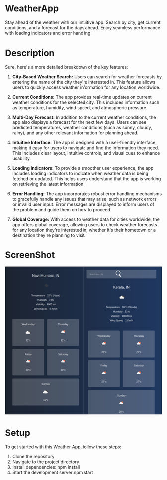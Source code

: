 # WeatherApp
Stay ahead of the weather with our intuitive app. Search by city, get current conditions, and a forecast for the days ahead. Enjoy seamless performance with loading indicators and error handling.

# Description
Sure, here's a more detailed breakdown of the key features:

1. **City-Based Weather Search:** Users can search for weather forecasts by entering the name of the city they're interested in. This feature allows users to quickly access weather information for any location worldwide.

2. **Current Conditions:** The app provides real-time updates on current weather conditions for the selected city. This includes information such as temperature, humidity, wind speed, and atmospheric pressure.

3. **Multi-Day Forecast:** In addition to the current weather conditions, the app also displays a forecast for the next few days. Users can see predicted temperatures, weather conditions (such as sunny, cloudy, rainy), and any other relevant information for planning ahead.

4. **Intuitive Interface:** The app is designed with a user-friendly interface, making it easy for users to navigate and find the information they need. This includes clear layout, intuitive controls, and visual cues to enhance usability.

5. **Loading Indicators:** To provide a smoother user experience, the app includes loading indicators to indicate when weather data is being fetched or updated. This helps users understand that the app is working on retrieving the latest information.

6. **Error Handling:** The app incorporates robust error handling mechanisms to gracefully handle any issues that may arise, such as network errors or invalid user input. Error messages are displayed to inform users of the problem and guide them on how to proceed.

7. **Global Coverage:** With access to weather data for cities worldwide, the app offers global coverage, allowing users to check weather forecasts for any location they're interested in, whether it's their hometown or a destination they're planning to visit.

# ScreenShot
![Screenshot](https://github.com/GITAkash12/WeatherApp/blob/main/SCREENSHOT.png)

# Setup

To get started with this Weather App, follow these steps:

1. Clone the repository
2. Navigate to the project directory
3. Install dependencies: npm install
4. Start the development server:npm start






